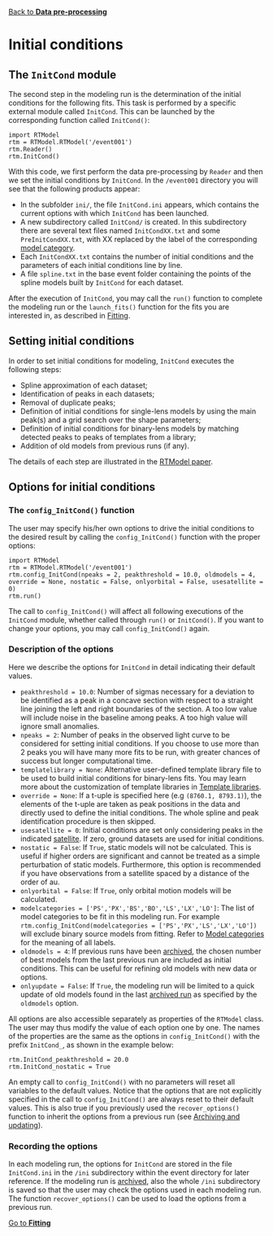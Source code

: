 [Back to **Data pre-processing**](DataPreprocessing.md)

# Initial conditions

## The `InitCond` module

The second step in the modeling run is the determination of the initial conditions for the following fits. This task is performed by a specific external module called `InitCond`. This can be launched by the corresponding function called `InitCond()`:

```
import RTModel
rtm = RTModel.RTModel('/event001')
rtm.Reader()
rtm.InitCond()
```

With this code, we first perform the data pre-processing by `Reader` and then we set the initial conditions by `InitCond`. In the `/event001` directory you will see that the following products appear:
- In the subfolder `ini/`, the file `InitCond.ini` appears, which contains the current options with which `InitCond` has been launched.
- A new subdirectory called `InitCond/` is created. In this subdirectory there are several text files named `InitCondXX.txt` and some `PreInitCondXX.txt`, with XX replaced by the label of the corresponding [model category](ModelCategories.md).
- Each `InitCondXX.txt` contains the number of initial conditions and the parameters of each initial conditions line by line.
- A file `spline.txt` in the base event folder containing the points of the spline models built by `InitCond` for each dataset.

After the execution of `InitCond`, you may call the `run()` function to complete the modeling run or the `launch_fits()` function for the fits you are interested in, as described in [Fitting](Fitting.md).

## Setting initial conditions

In order to set initial conditions for modeling, `InitCond` executes the following steps:

- Spline approximation of each dataset;
- Identification of peaks in each datasets;
- Removal of duplicate peaks;
- Definition of initial conditions for single-lens models by using the main peak(s) and a grid search over the shape parameters;
- Definition of initial conditions for binary-lens models by matching detected peaks to peaks of templates from a library;
- Addition of old models from previous runs (if any).

The details of each step are illustrated in the [RTModel paper](https://ui.adsabs.harvard.edu/abs/2024A%26A...688A..83B/abstract). 

## Options for initial conditions

### The `config_InitCond()` function

The user may specify his/her own options to drive the initial conditions to the desired result by calling the `config_InitCond()` function with the proper options:

```
import RTModel
rtm = RTModel.RTModel('/event001')
rtm.config_InitCond(npeaks = 2, peakthreshold = 10.0, oldmodels = 4, override = None, nostatic = False, onlyorbital = False, usesatellite = 0)
rtm.run()
```

The call to `config_InitCond()` will affect all following executions of the `InitCond` module, whether called through `run()` or `InitCond()`. If you want to change your options, you may call `config_InitCond()` again.

### Description of the options

Here we describe the options for `InitCond` in detail indicating their default values.

- `peakthreshold = 10.0`: Number of sigmas necessary for a deviation to be identified as a peak in a concave section with respect to a straight line joining the left and right boundaries of the section. A too low value will include noise in the baseline among peaks. A too high value will ignore small anomalies.
- `npeaks = 2`: Number of peaks in the observed light curve to be considered for setting initial conditions. If you choose to use more than 2 peaks you will have many more fits to be run, with greater chances of success but longer computational time.
- `templatelibrary = None`: Alternative user-defined template library file to be used to build initial conditions for binary-lens fits. You may learn more about the customization of template libraries in [Template libraries](TemplateLibraries.md).  
- `override = None`: If a t-uple is specified here (e.g `(8760.1, 8793.1)`), the elements of the t-uple are taken as peak positions in the data and directly used to define the initial conditions. The whole spline and peak identification procedure is then skipped.
- `usesatellite = 0`: Initial conditions are set only considering peaks in the indicated [satellite](Satellite.md). If zero, ground datasets are used for initial conditions.
- `nostatic = False`: If `True`, static models will not be calculated. This is useful if higher orders are significant and cannot be treated as a simple perturbation of static models. Furthermore, this option is recommended if you have observations from a satellite spaced by a distance of the order of au.
- `onlyorbital = False`: If `True`, only orbital motion models will be calculated.
- `modelcategories = ['PS','PX','BS','BO','LS','LX','LO']`: The list of model categories to be fit in this modeling run. For example `rtm.config_InitCond(modelcategories = ['PS','PX','LS','LX','LO'])` will exclude binary source models from fitting. Refer to [Model categories](ModelCategories.md) for the meaning of all labels.
- `oldmodels = 4`: If previous runs have been [archived](Archive.md), the chosen number of best models from the last previous run are included as initial conditions. This can be useful for refining old models with new data or options.
- `onlyupdate = False`: If `True`, the modeling run will be limited to a quick update of old models found in the last [archived run](Archive.md) as specified by the `oldmodels` option.

All options are also accessible separately as properties of the `RTModel` class. The user may thus modify the value of each option one by one. The names of the properties are the same as the options in `config_InitCond()` with the prefix `InitCond_`, as shown in the example below:

```
rtm.InitCond_peakthreshold = 20.0
rtm.InitCond_nostatic = True
```

An empty call to `config_InitCond()` with no parameters will reset all variables to the default values. Notice that the options that are not explicitly specified in the call to `config_InitCond()` are always reset to their default values. This is also true if you previously used the `recover_options()` function to inherit the options from a previous run (see [Archiving and updating](Archive.md)).

### Recording the options

In each modeling run, the options for `InitCond` are stored in the file `InitCond.ini` in the `/ini` subdirectory within the event directory for later reference. If the modeling run is [archived](Archive.md), also the whole `/ini` subdirectory is saved so that the user may check the options used in each modeling run. The function `recover_options()` can be used to load the options from a previous run.

[Go to **Fitting**](Fitting.md)
